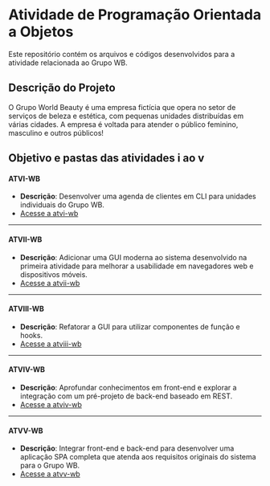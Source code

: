 # Atividade de Programação Orientada a Objetos

Este repositório contém os arquivos e códigos desenvolvidos para a atividade relacionada ao Grupo WB.

## Descrição do Projeto

O Grupo World Beauty é uma empresa fictícia que opera no setor de serviços de beleza e estética, com pequenas unidades distribuídas em várias cidades. A empresa é voltada para atender o público feminino, masculino e outros públicos!

## Objetivo e pastas das atividades i ao v

#### ATVI-WB
- **Descrição**: Desenvolver uma agenda de clientes em CLI para unidades individuais do Grupo WB.
- [Acesse a atvi-wb](./atvi-wb)
---
#### ATVII-WB
- **Descrição**: Adicionar uma GUI moderna ao sistema desenvolvido na primeira atividade para melhorar a usabilidade em navegadores web e dispositivos móveis.
- [Acesse a atvii-wb](./atvii-wb)
---
#### ATVIII-WB
- **Descrição**: Refatorar a GUI para utilizar componentes de função e hooks.
- [Acesse a atviii-wb](./atviii-wb)
---
#### ATVIV-WB
- **Descrição**: Aprofundar conhecimentos em front-end e explorar a integração com um pré-projeto de back-end baseado em REST.
- [Acesse a atviv-wb](./atviv-wb)
---
#### ATVV-WB
- **Descrição**: Integrar front-end e back-end para desenvolver uma aplicação SPA completa que atenda aos requisitos originais do sistema para o Grupo WB.
- [Acesse a atvv-wb](./atvv-wb)

